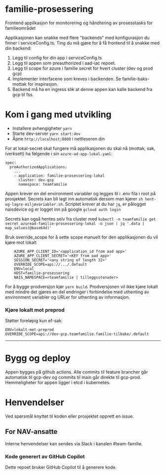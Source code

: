 # familie-prosessering

Frontend applikasjon for monitorering og håndtering av prosesstasks for familieområdet

Applikasjonen kan snakke med flere "backends" med konfigurasjon du finner i serviceConfig.ts.
Ting du må gjøre for å få frontend til å snakke med din backend:
1. Legg til config for din app i serviceConfig.ts
2. Legg til appen som preauthorized i aad-iac repoet.
3. Legg til scope for azure i familie secret for hvert cluster (dev og prod gcp)
4. Implementer interfacene som kreves i backenden. Se familie-baks-mottak for inspirasjon.
5. Backend må ha en ingress slik at denne appen kan kalle backend fra gcp til fss.

# Kom i gang med utvikling

* Installere avhengigheter `yarn`
* Starte dev-server `yarn start:dev`
* Åpne `http://localhost:8000` i nettleseren din

For at lokal-secret skal fungere må applikasjonen du skal nå (mottak, sak, iverksett) ha følgende i sin `azure-ad-app-lokal.yaml`:
```
spec:
  preAuthorizedApplications:
    ...
    - application: familie-prosessering-lokal
      cluster: dev-gcp
      namespace: teamfamilie
```

Appen krever en del environment variabler og legges til i .env fila i root på prosjektet.
Secrets kan bli lagt inn automatisk dersom man kjører `sh hent-og-lagre-miljøvariabler.sh`. Scriptet krever at du har `jq`, er pålogget naisdevice og er logget inn på google `gcloud auth login`

Secrets kan også hentes selv fra cluster med `kubectl -n teamfamilie get secret azuread-familie-prosessering-lokal -o json | jq '.data | map_values(@base64d)'`

Bruk override_scope for å sette scope manuelt for den applikasjonen du vil kjøre mot lokalt
```
    AZURE_APP_CLIENT_ID='<application_id from aad app>'
    AZURE_APP_CLIENT_SECRET='<KEY from aad app>'
    SESSION_SECRET='<any string of length 32>'
    OVERRIDE_SCOPE=api://.../.default
    ENV=local
    HOST=familie-prosessering
    NAIS_NAMESPACE=<teamfamilie | tilleggsstonader>
```

For å bygge prodversjon kjør `yarn build`. Prodversjonen vil ikke kjøre lokalt med mindre det gjøres en del endringer i forbindelse med uthenting av environment variabler og URLer for uthenting av informasjon.

### Kjøre lokalt mot preprod

Støtter foreløpig kun ef-sak:
```
ENV=lokalt-mot-preprod
OVERRIDE_SCOPE=api://dev-gcp.teamfamilie.familie-tilbake/.default
```

---

# Bygg og deploy
Appen bygges på github actions. Alle commits til feature brancher går automatisk til gcp-dev og commits til main går direkte til gcp-prod.
Hemmeligheter for appen ligger i etcd i kubernetes.

# Henvendelser

Ved spørsmål knyttet til koden eller prosjektet opprett en issue.

## For NAV-ansatte

Interne henvendelser kan sendes via Slack i kanalen #team-familie.

### Kode generert av GitHub Copilot
Dette repoet bruker GitHub Copilot til å generere kode.
